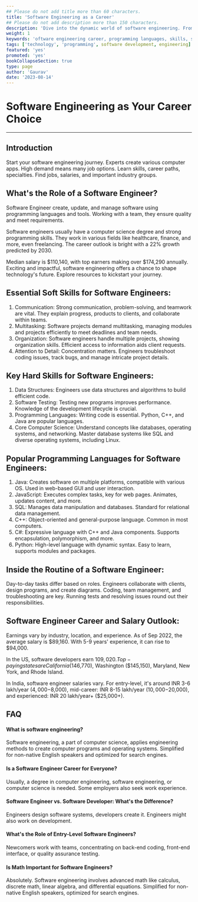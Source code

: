 ```yaml
---
## Please do not add title more than 60 characters.
title: 'Software Engineering as a Career'
## Please do not add description more than 150 characters.
description: 'Dive into the dynamic world of software engineering. From coding to innovation, explore education, specialties, and growth opportunities.'
weight: 1
keywords: 'oftware engineering career, programming languages, skills, salaries, growth, software engineer vs developer, entry-level roles, math for software engineers'
tags: ['technology', 'programming', software development, engineering]
featured: 'yes'
promoted: 'yes'
bookCollapseSection: true
type: page
author: 'Gaurav'
date: '2023-08-14'
---
```


# Software Engineering as Your Career Choice

---

## Introduction

Start your software engineering journey. Experts create various computer apps. High demand means many job options. Learn skills, career paths, specialties. Find jobs, salaries, and important industry groups.

## What's the Role of a Software Engineer?

Software Engineer create, update, and manage software using programming languages and tools. Working with a team, they ensure quality and meet requirements.

Software engineers usually have a computer science degree and strong programming skills. They work in various fields like healthcare, finance, and more, even freelancing. The career outlook is bright with a 22% growth predicted by 2030.

Median salary is $110,140, with top earners making over $174,290 annually. Exciting and impactful, software engineering offers a chance to shape technology's future. Explore resources to kickstart your journey.

## Essential Soft Skills for Software Engineers:

1. Communication: Strong communication, problem-solving, and teamwork are vital. They explain progress, products to clients, and collaborate within teams.
2. Multitasking: Software projects demand multitasking, managing modules and projects efficiently to meet deadlines and team needs.
3. Organization: Software engineers handle multiple projects, showing organization skills. Efficient access to information aids client requests.
4. Attention to Detail: Concentration matters. Engineers troubleshoot coding issues, track bugs, and manage intricate project details.

## Key Hard Skills for Software Engineers:

1. Data Structures: Engineers use data structures and algorithms to build efficient code.
2. Software Testing: Testing new programs improves performance. Knowledge of the development lifecycle is crucial.
3. Programming Languages: Writing code is essential. Python, C++, and Java are popular languages.
4. Core Computer Science: Understand concepts like databases, operating systems, and networking. Master database systems like SQL and diverse operating systems, including Linux.

## Popular Programming Languages for Software Engineers:

1. Java: Creates software on multiple platforms, compatible with various OS. Used in web-based GUI and user interaction.
2. JavaScript: Executes complex tasks, key for web pages. Animates, updates content, and more.
3. SQL: Manages data manipulation and databases. Standard for relational data management.
4. C++: Object-oriented and general-purpose language. Common in most computers.
5. C#: Expressive language with C++ and Java components. Supports encapsulation, polymorphism, and more.
6. Python: High-level language with dynamic syntax. Easy to learn, supports modules and packages.

## Inside the Routine of a Software Engineer:

Day-to-day tasks differ based on roles. Engineers collaborate with clients, design programs, and create diagrams. Coding, team management, and troubleshooting are key. Running tests and resolving issues round out their responsibilities.

## Software Engineer Career and Salary Outlook:

Earnings vary by industry, location, and experience. As of Sep 2022, the average salary is $89,160. With 5-9 years' experience, it can rise to $94,000.

In the US, software developers earn $109,020. Top-paying states are California ($146,770), Washington ($145,150), Maryland, New York, and Rhode Island.

In India, software engineer salaries vary. For entry-level, it's around INR 3-6 lakh/year ($4,000-$8,000), mid-career: INR 8-15 lakh/year ($10,000-$20,000), and experienced: INR 20 lakh/year+ ($25,000+).

## FAQ

#### What is software engineering?

Software engineering, a part of computer science, applies engineering methods to create computer programs and operating systems. Simplified for non-native English speakers and optimized for search engines.

#### Is a Software Engineer Career for Everyone?

Usually, a degree in computer engineering, software engineering, or computer science is needed. Some employers also seek work experience.

#### Software Engineer vs. Software Developer: What's the Difference?

Engineers design software systems, developers create it. Engineers might also work on development.

#### What's the Role of Entry-Level Software Engineers?

Newcomers work with teams, concentrating on back-end coding, front-end interface, or quality assurance testing.

#### Is Math Important for Software Engineers?

Absolutely. Software engineering involves advanced math like calculus, discrete math, linear algebra, and differential equations. Simplified for non-native English speakers, optimized for search engines.
